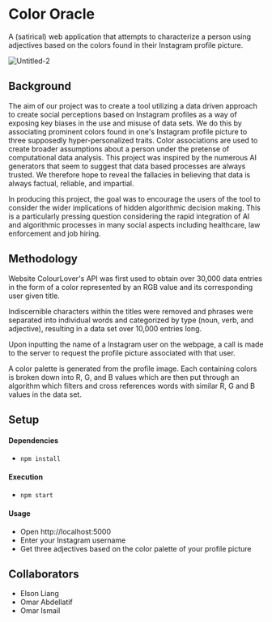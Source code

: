 # Color Oracle

A (satirical) web application that attempts to characterize a person using adjectives based on the colors found in their Instagram profile picture.

![Untitled-2](https://user-images.githubusercontent.com/10892740/156983011-b88f6cbd-30b5-423f-937c-4c200d6ce607.png)

## Background

The aim of our project was to create a tool utilizing a data driven approach to create social perceptions based on Instagram profiles as a way of exposing key biases in the use and misuse of data sets. We do this by associating prominent colors found in one's Instagram profile picture to three supposedly hyper-personalized traits. Color associations are used to create broader assumptions about a person under the pretense of computational data analysis. This project was inspired by the numerous AI generators that seem to suggest that data based processes are always trusted. We therefore hope to reveal the fallacies in believing that data is always factual, reliable, and impartial.

In producing this project, the goal was to encourage the users of the tool to consider the wider implications of hidden algorithmic decision making. This is a particularly pressing question considering the rapid integration of AI and algorithmic processes in many social aspects including healthcare, law enforcement and job hiring.

## Methodology
Website ColourLover's API was first used to obtain over 30,000 data entries in the form of a color represented by an RGB value and its corresponding user given title.

Indiscernible characters within the titles were removed and phrases were separated into individual words and categorized by type (noun, verb, and adjective), resulting in a data set over 10,000 entries long.

Upon inputting the name of a Instagram user on the webpage, a call is made to the server to request the profile picture associated with that user.

A color palette is generated from the profile image. Each containing colors is broken down into R, G, and B values which are then put through an algorithm which filters and cross references words with similar R, G and B values in the data set. 

## Setup

#### Dependencies

* ```npm install``` 

#### Execution

* ``` npm start ```

#### Usage

* Open http://localhost:5000
* Enter your Instagram username
* Get three adjectives based on the color palette of your profile picture

## Collaborators
* Elson Liang
* Omar Abdellatif
* Omar Ismail
